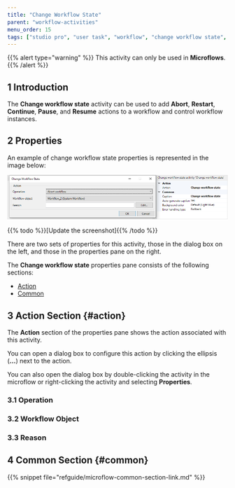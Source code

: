 ```yaml
---
title: "Change Workflow State"
parent: "workflow-activities"
menu_order: 15
tags: ["studio pro", "user task", "workflow", "change workflow state", "workflow state"]
---
```


{{% alert type="warning" %}}
This activity can only be used in **Microflows**.
{{% /alert %}}

## 1 Introduction

The **Change workflow state** activity can be used to add **Abort**, **Restart**, **Continue**, **Pause**, and **Resume** actions to a workflow and control workflow instances. 

## 2 Properties

An example of change workflow state properties is represented in the image below:

![Change Workflow State Properties](attachments/change-workflow-state/change-workflow-state-properties.png)

{{% todo %}}[Update the screenshot]{{% /todo %}}

There are two sets of properties for this activity, those in the dialog box on the left, and those in the properties pane on the right.

The **Change workflow state** properties pane consists of the following sections:

* [Action](#action)
* [Common](#common)

## 3 Action Section {#action}

The **Action** section of the properties pane shows the action associated with this activity.

You can open a dialog box to configure this action by clicking the ellipsis (**…**) next to the action.

You can also open the dialog box by double-clicking the activity in the microflow or right-clicking the activity and selecting **Properties**.

### 3.1 Operation



### 3.2 Workflow Object



### 3.3 Reason



## 4 Common Section {#common}

{{% snippet file="refguide/microflow-common-section-link.md" %}}